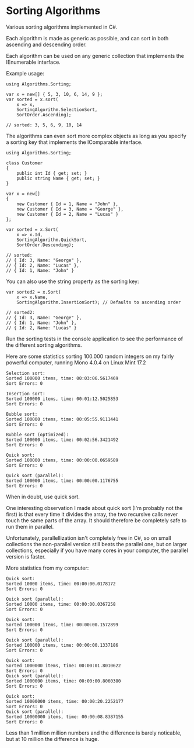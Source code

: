 ﻿Sorting Algorithms
================================================================================

Various sorting algorithms implemented in C#.

Each algorithm is made as generic as possible, and can sort in both ascending
and descending order.

Each algorithm can be used on any generic collection that implements the 
IEnumerable<T> interface.

Example usage:

    using Algorithms.Sorting;
    
    var x = new[] { 5, 3, 10, 6, 14, 9 };
    var sorted = x.sort(
        x => x, 
        SortingAlgorithm.SelectionSort,
        SortOrder.Ascending);

    // sorted: 3, 5, 6, 9, 10, 14

The algorithms can even sort more complex objects as long as you specify a
sorting key that implements the IComparable interface.

    using Algorithms.Sorting;

    class Customer
    {
        public int Id { get; set; }
        public string Name { get; set; }
    }

    var x = new[]
    {
        new Customer { Id = 1, Name = "John" },
        new Customer { Id = 3, Name = "George" },
        new Customer { Id = 2, Name = "Lucas" }
    };

    var sorted = x.Sort(
        x => x.Id,
        SortingAlgorithm.QuickSort,
        SortOrder.Descending);

    // sorted:
    // { Id: 3, Name: "George" },
    // { Id: 2, Name: "Lucas" },
    // { Id: 1, Name: "John" }

You can also use the string property as the sorting key:

    var sorted2 = x.Sort(
        x => x.Name,
        SortingAlgorithm.InsertionSort); // Defaults to ascending order

    // sorted2:
    // { Id: 3, Name: "George" },
    // { Id: 1, Name: "John" },
    // { Id: 2, Name: "Lucas" }

Run the sorting tests in the console application to see the performance of the
different sorting algorithms.

Here are some statistics sorting 100.000 random integers on my fairly powerful
computer, running Mono 4.0.4 on Linux Mint 17.2

    Selection sort:
    Sorted 100000 items, time: 00:03:06.5617469
    Sort Errors: 0

    Insertion sort:
    Sorted 100000 items, time: 00:01:12.5025853
    Sort Errors: 0

    Bubble sort:
    Sorted 100000 items, time: 00:05:55.9111441
    Sort Errors: 0

    Bubble sort (optimized):
    Sorted 100000 items, time: 00:02:56.3421492
    Sort Errors: 0

    Quick sort:
    Sorted 100000 items, time: 00:00:00.0659589
    Sort Errors: 0

    Quick sort (parallel):
    Sorted 100000 items, time: 00:00:00.1176755
    Sort Errors: 0

When in doubt, use quick sort.

One interesting observation I made about quick sort (I'm probably not the 
first) is that every time it divides the array, the two recursive calls never
touch the same parts of the array. It should therefore be completely safe to
run them in parallel.

Unfortunately, parallellization isn't completely free in C#, so on small 
collections the non-parallel version still beats the parallel one, but on larger
collections, especially if you have many cores in your computer, the parallel
version is faster.

More statistics from my computer:

    Quick sort:
    Sorted 10000 items, time: 00:00:00.0178172
    Sort Errors: 0

    Quick sort (parallel):
    Sorted 10000 items, time: 00:00:00.0367258
    Sort Errors: 0

    Quick sort:
    Sorted 100000 items, time: 00:00:00.1572899
    Sort Errors: 0

    Quick sort (parallel):
    Sorted 100000 items, time: 00:00:00.1337186
    Sort Errors: 0

    Quick sort:
    Sorted 1000000 items, time: 00:00:01.8010622
    Sort Errors: 0
    Quick sort (parallel):
    Sorted 1000000 items, time: 00:00:00.8060380
    Sort Errors: 0

    Quick sort:
    Sorted 10000000 items, time: 00:00:20.2252177
    Sort Errors: 0
    Quick sort (parallel):
    Sorted 10000000 items, time: 00:00:08.8387155
    Sort Errors: 0

Less than 1 million million numbers and the difference is barely noticable, but
at 10 million the difference is huge.
